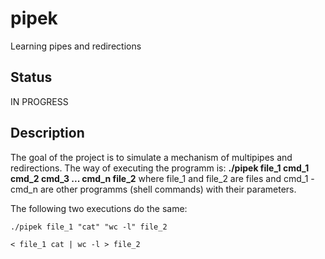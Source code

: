 # pipek

Learning pipes and redirections

## Status

IN PROGRESS

## Description

The goal of the project is to simulate a mechanism of multipipes and redirections.
The way of executing the programm is: <b>./pipek file_1 cmd_1 cmd_2 cmd_3 ... cmd_n file_2</b>
where file_1 and file_2 are files and cmd_1 - cmd_n are other programms (shell commands) with their parameters.

The following two executions do the same:

	./pipek file_1 "cat" "wc -l" file_2

	< file_1 cat | wc -l > file_2
